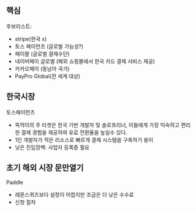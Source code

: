 
## 핵심

후보리스트:
- stripe(한국 x)
- 토스 페이먼츠 (글로벌 가능성?)
- 페이팔 (글로벌 결제수단)
- 네이버페이 글로벌 (해외 쇼핑몰에서 한국 카드 결제 서비스 제공)
- 카카오페이 (동남아 국가)
- PayPro Global(전 세계 대상)


## 한국시장
토스페이먼츠
- 뚝딱이의 주 타겟은 한국 기반 개발자 및 솔로프리너, 이들에게 가장 익숙하고 편리한 결제 경험을 제공하여 유료 전환율을 높일수 있다.
- 1인 개발자가 적은 리소스로 빠르게 결제 시스템을 구축하기 용이
- 낮은 진입장벽: 사업자 등록증 필요

## 초기 해외 시장 문만열기
Paddle
- 레몬스퀴즈보다 설정이 어렵지만 조금은 더 낮은 수수료
- 신청 절차